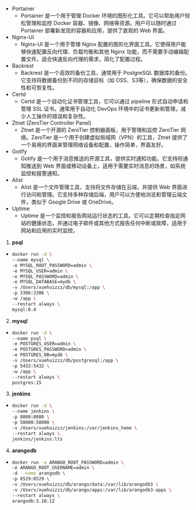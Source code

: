 - Portainer
    - Portainer 是一个用于管理 Docker 环境的图形化工具。它可以帮助用户轻松管理和监控 Docker 容器、镜像、网络等资源。用户可以随时通过 Portainer 部署新发现的容器和应用，提供了直观的 Web 界面。
- Nginx-UI
    - Nginx-UI 是一个用于管理 Nginx 配置的图形化界面工具。它使得用户能够快速配置反向代理、负载均衡和其他 Nginx 功能，而不需要手动编辑配置文件。适合快速反向代理的需求，简化了配置过程。
- Backrest
    - Backrest 是一个高效的备份工具，通常用于 PostgreSQL 数据库的备份。它支持将数据备份到不同的存储目标（如 OSS、S3等），确保数据的安全性和可恢复性。
- Certd
    - Certd 是一个自动化证书管理工具，它可以通过 pipeline 形式自动申请和管理 SSL 证书。通常用于自动化 DevOps 环境中的证书更新和管理，减少人工操作的错误和复杂性。
- Ztnet (ZeroTier Controller Panel)
    - Ztnet 是一个开源的 ZeroTier 控制器面板，用于管理和监控 ZeroTier 网络。ZeroTier 是一个用于创建虚拟局域网（VPN）的工具，Ztnet 提供了一个易用的界面来管理网络设备和配置，操作简单，界面友好。
- Gotify
    - Gotify 是一个用于消息推送的开源工具，提供实时通知功能。它支持将通知推送到 Web 界面或移动设备上，适用于需要实时消息的场景，如系统监控和报警通知。
- Alist
    - Alist 是一个文件管理工具，支持将文件存储在云端，并提供 Web 界面进行访问和管理。它支持多种存储后端，用户可以方便地浏览和管理云端文件，类似于 Google Drive 或 OneDrive。
- Uptime
    - Uptime 是一个监控和报告网站运行状态的工具。它可以定期检查指定网站的健康状态，并通过电子邮件或其他方式报告任何中断或故障，适用于网站和应用的实时监控。

1. **psql**
  - ```bash
    docker run -d \
    --name mysql \
    -e MYSQL_ROOT_PASSWORD=admin \
    -e MYSQL_USER=admin \
    -e MYSQL_PASSWORD=admin \
    -e MYSQL_DATABASE=mydb \
    -v /Users/xuehuizzz/db/mysql:/app \
    -p 3306:3306 \
    -w /app \
    --restart always \
    mysql:8.4
    ```
2. **mysql**
  - ```bash
    docker run -d \
    --name psql \
    -e POSTGRES_USER=admin \
    -e POSTGRES_PASSWORD=admin \
    -e POSTGRES_DB=mydb \
    -v /Users/xuehuizzz/db/postgresql:/app \
    -p 5432:5432 \
    -w /app \
    --restart always \
    postgres:15
    ```
3. **jenkins**
  - ```bash
    docker run -d \
    --name jenkins \
    -p 8080:8080 \
    -p 50000:50000 \
    -v /Users/xuehuizzz/jenkins:/var/jenkins_home \
    --restart always \
    jenkins/jenkins:lts
    ```
4. **arangodb**
  - ```bash
    docker run -e ARANGO_ROOT_PASSWORD=admin \
    -e ARANGO_ROOT_USERNAME=admin \
    -d --name arangodb \
    -p 8529:8529 \
    -v /Users/xuehuizzz/db/arango/data:/var/lib/arangodb3 \
    -v /Users/xuehuizzz/db/arango/apps:/var/lib/arangodb3-apps \
    --restart always \
    arangodb:3.10.12
    ```
